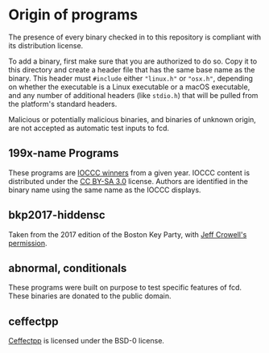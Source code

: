 # Origin of programs

The presence of every binary checked in to this repository is compliant with its distribution license.

To add a binary, first make sure that you are authorized to do so. Copy it to this directory and create a header file that has the same base name as the binary. This header must `#include` either `"linux.h"` or `"osx.h"`, depending on whether the executable is a Linux executable or a macOS executable, and any number of additional headers (like `stdio.h`) that will be pulled from the platform's standard headers.

Malicious or potentially malicious binaries, and binaries of unknown origin, are not accepted as automatic test inputs to fcd.

## 199x-name Programs

These programs are [IOCCC winners][1] from a given year. IOCCC content is distributed under the [CC BY-SA 3.0][2] license. Authors are identified in the binary name using the same name as the IOCCC displays.

## bkp2017-hiddensc

Taken from the 2017 edition of the Boston Key Party, with [Jeff Crowell's permission][4].

## abnormal, conditionals

These programs were built on purpose to test specific features of fcd. These binaries are donated to the public domain.

## ceffectpp

[Ceffectpp][3] is licensed under the BSD-0 license.

  [1]: http://www.ioccc.org/faq.html
  [2]: https://creativecommons.org/licenses/by-sa/3.0/
  [3]: https://github.com/GavinHigham/ceffectpp
  [4]: https://twitter.com/jeffreycrowell/status/835986452496297984
